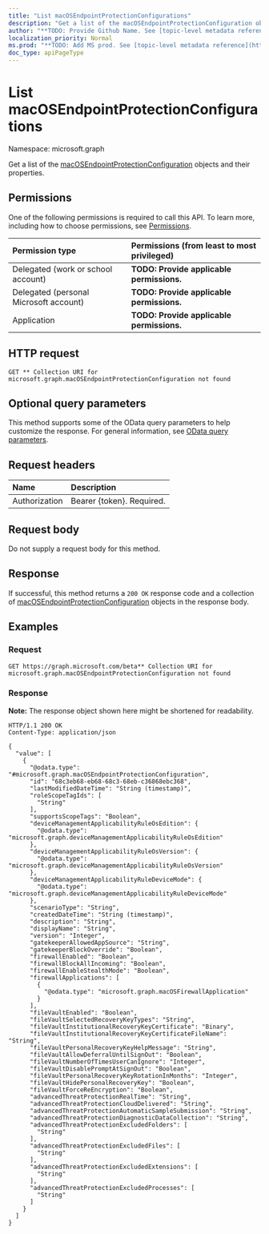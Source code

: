 ```yaml
---
title: "List macOSEndpointProtectionConfigurations"
description: "Get a list of the macOSEndpointProtectionConfiguration objects and their properties."
author: "**TODO: Provide Github Name. See [topic-level metadata reference](https://msgo.azurewebsites.net/add/document/guidelines/metadata.html#topic-level-metadata)**"
localization_priority: Normal
ms.prod: "**TODO: Add MS prod. See [topic-level metadata reference](https://msgo.azurewebsites.net/add/document/guidelines/metadata.html#topic-level-metadata)**"
doc_type: apiPageType
---
```


# List macOSEndpointProtectionConfigurations
Namespace: microsoft.graph

Get a list of the [macOSEndpointProtectionConfiguration](../resources/macosendpointprotectionconfiguration.md) objects and their properties.

## Permissions
One of the following permissions is required to call this API. To learn more, including how to choose permissions, see [Permissions](/graph/permissions-reference).

|Permission type|Permissions (from least to most privileged)|
|:---|:---|
|Delegated (work or school account)|**TODO: Provide applicable permissions.**|
|Delegated (personal Microsoft account)|**TODO: Provide applicable permissions.**|
|Application|**TODO: Provide applicable permissions.**|

## HTTP request

<!-- {
  "blockType": "ignored"
}
-->
``` http
GET ** Collection URI for microsoft.graph.macOSEndpointProtectionConfiguration not found
```

## Optional query parameters
This method supports some of the OData query parameters to help customize the response. For general information, see [OData query parameters](/graph/query-parameters).

## Request headers
|Name|Description|
|:---|:---|
|Authorization|Bearer {token}. Required.|

## Request body
Do not supply a request body for this method.

## Response

If successful, this method returns a `200 OK` response code and a collection of [macOSEndpointProtectionConfiguration](../resources/macosendpointprotectionconfiguration.md) objects in the response body.

## Examples

### Request
<!-- {
  "blockType": "request",
  "name": "list_macosendpointprotectionconfiguration"
}
-->
``` http
GET https://graph.microsoft.com/beta** Collection URI for microsoft.graph.macOSEndpointProtectionConfiguration not found
```


### Response
**Note:** The response object shown here might be shortened for readability.
<!-- {
  "blockType": "response",
  "truncated": true,
  "@odata.type": "Collection(microsoft.graph.macOSEndpointProtectionConfiguration)"
}
-->
``` http
HTTP/1.1 200 OK
Content-Type: application/json

{
  "value": [
    {
      "@odata.type": "#microsoft.graph.macOSEndpointProtectionConfiguration",
      "id": "68c3eb68-eb68-68c3-68eb-c36868ebc368",
      "lastModifiedDateTime": "String (timestamp)",
      "roleScopeTagIds": [
        "String"
      ],
      "supportsScopeTags": "Boolean",
      "deviceManagementApplicabilityRuleOsEdition": {
        "@odata.type": "microsoft.graph.deviceManagementApplicabilityRuleOsEdition"
      },
      "deviceManagementApplicabilityRuleOsVersion": {
        "@odata.type": "microsoft.graph.deviceManagementApplicabilityRuleOsVersion"
      },
      "deviceManagementApplicabilityRuleDeviceMode": {
        "@odata.type": "microsoft.graph.deviceManagementApplicabilityRuleDeviceMode"
      },
      "scenarioType": "String",
      "createdDateTime": "String (timestamp)",
      "description": "String",
      "displayName": "String",
      "version": "Integer",
      "gatekeeperAllowedAppSource": "String",
      "gatekeeperBlockOverride": "Boolean",
      "firewallEnabled": "Boolean",
      "firewallBlockAllIncoming": "Boolean",
      "firewallEnableStealthMode": "Boolean",
      "firewallApplications": [
        {
          "@odata.type": "microsoft.graph.macOSFirewallApplication"
        }
      ],
      "fileVaultEnabled": "Boolean",
      "fileVaultSelectedRecoveryKeyTypes": "String",
      "fileVaultInstitutionalRecoveryKeyCertificate": "Binary",
      "fileVaultInstitutionalRecoveryKeyCertificateFileName": "String",
      "fileVaultPersonalRecoveryKeyHelpMessage": "String",
      "fileVaultAllowDeferralUntilSignOut": "Boolean",
      "fileVaultNumberOfTimesUserCanIgnore": "Integer",
      "fileVaultDisablePromptAtSignOut": "Boolean",
      "fileVaultPersonalRecoveryKeyRotationInMonths": "Integer",
      "fileVaultHidePersonalRecoveryKey": "Boolean",
      "fileVaultForceReEncryption": "Boolean",
      "advancedThreatProtectionRealTime": "String",
      "advancedThreatProtectionCloudDelivered": "String",
      "advancedThreatProtectionAutomaticSampleSubmission": "String",
      "advancedThreatProtectionDiagnosticDataCollection": "String",
      "advancedThreatProtectionExcludedFolders": [
        "String"
      ],
      "advancedThreatProtectionExcludedFiles": [
        "String"
      ],
      "advancedThreatProtectionExcludedExtensions": [
        "String"
      ],
      "advancedThreatProtectionExcludedProcesses": [
        "String"
      ]
    }
  ]
}
```

